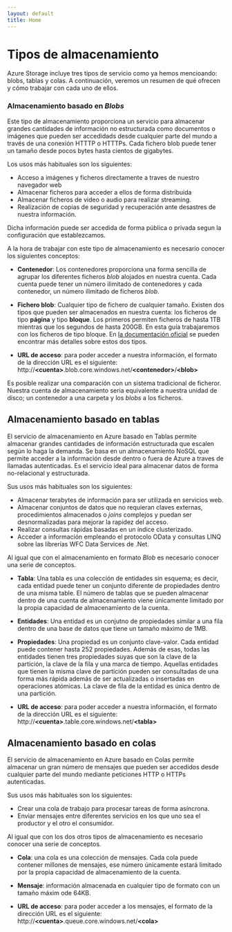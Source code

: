 ```yaml
---
layout: default
title: Home
---
```


# Tipos de almacenamiento

Azure Storage incluye tres tipos de servicio como ya hemos mencioando: blobs, tablas y colas. A continuación, veremos un resumen de qué ofrecen y cómo trabajar con cada uno de ellos.

### Almacenamiento basado en *Blobs*

Este tipo de almacenamiento proporciona un servicio para almacenar grandes cantidades de información no estructurada como documentos o imágenes que pueden ser accedidads desde cualquier parte del mundo a través de una conexión HTTTP o HTTTPs. Cada fichero blob puede tener un tamaño desde pocos bytes hasta cientos de gigabytes. 

Los usos más habituales son los siguientes:

- Acceso a imágenes y ficheros directamente a traves de nuestro navegador web
- Almacenar ficheros para acceder a ellos de forma distribuida
- Almacenar ficheros de video o audio para realizar streaming.
- Realización de copias de seguridad y recuperación ante desastres de nuestra información.

Dicha información puede ser accedida de forma pública o privada segun la configuración que establezcamos. 

A la hora de trabajar con este tipo de almacenamiento es necesario conocer los siguientes conceptos: 

- **Contenedor**: Los contenedores proporciona una forma sencilla de agrupar los diferentes ficheros *blob* alojados en nuestra cuenta. Cada cuenta puede tener un número ilimitado de contenedores y cada contenedor, un número ilimitado de ficheros *blob*. 

- **Fichero blob**: Cualquier tipo de fichero de cualquier tamaño. Existen dos tipos que pueden ser almacenados en nuestra cuenta: los ficheros de tipo **página** y tipo **bloque**. Los primeros permiten ficheros de hasta 1TB mientras que los segundos de hasta 200GB. En esta guía trabajaremos con los ficheros de tipo bloque. En [la documentación oficial](http://msdn.microsoft.com/en-us/library/azure/ee691964.aspx "Blobs de tipo bloque y página") se pueden encontrar más detalles sobre estos dos tipos.

- **URL de acceso**: para poder acceder a nuestra información, el formato de la dirección URL es el siguiente: http://**\<cuenta>**.blob.core.windows.net/**\<contenedor>**/**\<blob>** 

Es posible realizar una comparación con un sistema tradicional de ficheror. Nuestra cuenta de almacenamiento seria equivalente a nuestra unidad de disco; un contenedor a una carpeta y los *blobs* a los ficheros.

## Almacenamiento basado en tablas

El servicio de almacenamiento en Azure basado en Tablas permite almacenar grandes cantidades de información estructurada que escalen según lo haga la demanda. Se basa en un almacenamiento NoSQL que permite acceder a la información desde dentro o fuera de Azure a traves de llamadas autenticadas. Es el servicio ideal para almacenar datos de forma no-relacional y estructurada. 

Sus usos más habituales son los siguientes:

- Almacenar terabytes de información para ser utilizada en servicios web.
- Almacenar conjuntos de datos que no requieran claves externas, procedimientos almacenados o *joins* complejos y puedan ser desnormalizadas para mejorar la rapidez del acceso.
- Realizar consultas rápidas basadas en un índice clusterizado.
- Acceder a información empleando el protocolo OData y consultas LINQ sobre las librerías WFC Data Services de .Net.

Al igual que con el almacenamiento en formato *Blob* es necesario conocer una serie de conceptos. 

- **Tabla**: Una tabla es una colección de entidades sin esquema; es decir, cada entidad puede tener un conjunto diferente de propiedades dentro de una misma table. El número de tablas que se pueden almacenar dentro de una cuenta de almacenamiento viene únicamente limitado por la propia capacidad de almacenamiento de la cuenta. 

- **Entidades**: Una entidad es un conjutno de propiedades similar a una fila dentro de una base de datos que tiene un tamaño máximo de 1MB. 

- **Propiedades**: Una propiedad es un conjunto clave-valor. Cada entidad puede contener hasta 252 propiedades. Además de esas, todas las entidades tienen tres propiedades suyas que son la clave de la partición, la clave de la fila y una marca de tiempo. Aquellas entidades que tienen la misma clave de partición pueden ser consultadas de una forma más rápida además de ser actualizadas o insertadas en operaciones atómicas. La clave de fila de la entidad es única dentro de una partición.

- **URL de acceso**: para poder acceder a nuestra información, el formato de la dirección URL es el siguiente: http://**\<cuenta>**.table.core.windows.net/**\<tabla>** 


## Almacenamiento basado en colas

El servicio de almacenamiento en Azure basado en Colas permite almacenar un gran número de mensajes que pueden ser accedidos desde cualquier parte del mundo mediante peticiones HTTP o HTTPs autenticadas. 

Sus usos más habituales son los siguientes:

- Crear una cola de trabajo para procesar tareas de forma asíncrona.
- Enviar mensajes entre diferentes servicios en los que uno sea el productor y el otro el consumidor.

Al igual que con los dos otros tipos de almacenamiento es necesario conocer una serie de conceptos. 

- **Cola**: una cola es una colección de mensajes. Cada cola puede contener millones de mensajes, ese número únicamente estará limitado por la propia capacidad de almacenamiento de la cuenta.

- **Mensaje**: información almacenada en cualquier tipo de formato con un tamaño máxim ode 64KB. 

- **URL de acceso**: para poder acceder a los mensajes, el formato de la dirección URL es el siguiente: http://**\<cuenta>**.queue.core.windows.net/**\<cola>** 

